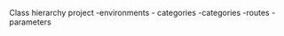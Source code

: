 Class hierarchy
    project
    	-environments
    	- categories
    		-categories
    		-routes
    			-parameters